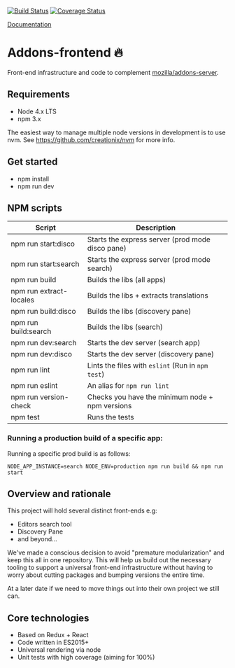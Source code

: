 
[![Build Status](https://travis-ci.org/mozilla/addons-frontend.svg?branch=master)](https://travis-ci.org/mozilla/addons-frontend)
[![Coverage Status](https://coveralls.io/repos/github/mozilla/addons-frontend/badge.svg?branch=master)](https://coveralls.io/github/mozilla/addons-frontend?branch=master)

[Documentation](http://addons-frontend.readthedocs.io/en/latest/)

# Addons-frontend 🔥

Front-end infrastructure and code to complement
[mozilla/addons-server](https://github.com/mozilla/addons-server).

## Requirements

* Node 4.x LTS
* npm 3.x

The easiest way to manage multiple node versions in development is to use
nvm. See https://github.com/creationix/nvm for more info.

## Get started

* npm install
* npm run dev


## NPM scripts

| Script                 | Description                                         |
|------------------------|-----------------------------------------------------|
| npm run start:disco    |  Starts the express server (prod mode disco pane)   |
| npm run start:search   |  Starts the express server (prod mode search)       |
| npm run build          |  Builds the libs (all apps)                         |
| npm run extract-locales|  Builds the libs + extracts translations            |
| npm run build:disco    |  Builds the libs (discovery pane)                   |
| npm run build:search   |  Builds the libs (search)                           |
| npm run dev:search     |  Starts the dev server (search app)                 |
| npm run dev:disco      |  Starts the dev server (discovery pane)             |
| npm run lint           |  Lints the files with `eslint` (Run in `npm test`)  |
| npm run eslint         |  An alias for `npm run lint`                        |
| npm run version-check  |  Checks you have the minimum node + npm versions    |
| npm test               |  Runs the tests                                     |


### Running a production build of a specific app:

Running a specific prod build is as follows:

```
NODE_APP_INSTANCE=search NODE_ENV=production npm run build && npm run start
```

## Overview and rationale

This project will hold several distinct front-ends e.g:

* Editors search tool
* Discovery Pane
* and beyond...

We've made a conscious decision to avoid "premature modularization" and
keep this all in one repository. This will help us build out the necessary
tooling to support a universal front-end infrastructure without having to
worry about cutting packages and bumping versions the entire time.

At a later date if we need to move things out into their own project we
still can.

## Core technologies

* Based on Redux + React
* Code written in ES2015+
* Universal rendering via node
* Unit tests with high coverage (aiming for 100%)
